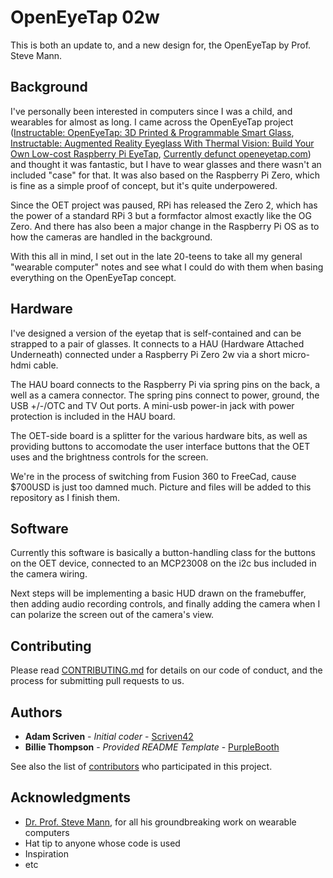 # OpenEyeTap 02w

This is both an update to, and a new design for, the OpenEyeTap by Prof. Steve Mann.


## Background

I've personally been interested in computers since I was a child, and wearables for almost as
long. I came across the OpenEyeTap project
([Instructable: OpenEyeTap: 3D Printed & Programmable Smart Glass](https://www.instructables.com/OpenEyeTap-3D-Printed-Programmable-Smart-Glass/),
[Instructable: Augmented Reality Eyeglass With Thermal Vision: Build Your Own Low-cost Raspberry Pi EyeTap](https://www.instructables.com/Augmented-Reality-Eyeglass-With-Thermal-Vision-Bui/),
[Currently defunct openeyetap.com](https://openeyetap.com/))
and thought it was fantastic, but I have to wear glasses and there wasn't an included "case" for that. It was
also based on the Raspberry Pi Zero, which is fine as a simple proof of concept, but it's quite underpowered.

Since the OET project was paused, RPi has released the Zero 2, which has the power of a standard RPi 3 but a
formfactor almost exactly like the OG Zero. And there has also been a major change in the Raspberry Pi OS as to
how the cameras are handled in the background.

With this all in mind, I set out in the late 20-teens to take all my general "wearable computer" notes and
see what I could do with them when basing everything on the OpenEyeTap concept.


## Hardware

I've designed a version of the eyetap that is self-contained and can be strapped to a pair of glasses. It connects to a HAU (Hardware Attached Underneath) connected under a Raspberry Pi Zero 2w via a short micro-hdmi cable.

The HAU board connects to the Raspberry Pi via spring pins on the back, a well as a camera connector. The spring
pins connect to power, ground, the USB +/-/OTC and TV Out ports. A mini-usb power-in jack with power protection is
included in the HAU board.

The OET-side board is a splitter for the various hardware bits, as well as providing buttons to accomodate the
user interface buttons that the OET uses and the brightness controls for the screen.

We're in the process of switching from Fusion 360 to FreeCad, cause $700USD is just too damned much. Picture and
files will be added to this repository as I finish them.


## Software

Currently this software is basically a button-handling class for the buttons on the OET device, connected to an
MCP23008 on the i2c bus included in the camera wiring.

Next steps will be implementing a basic HUD drawn on the framebuffer, then adding audio recording controls,
and finally adding the camera when I can polarize the screen out of the camera's view.


## Contributing

Please read [CONTRIBUTING.md](CONTRIBUTING.md) for details on our code
of conduct, and the process for submitting pull requests to us.


## Authors

  - **Adam Scriven** - *Initial coder* -
    [Scriven42](https://github.com/Scriven42)
  - **Billie Thompson** - *Provided README Template* -
    [PurpleBooth](https://github.com/PurpleBooth)

See also the list of
[contributors](https://github.com/Scriven42/oet02w/contributors)
who participated in this project.


## Acknowledgments

  - [Dr. Prof. Steve Mann](https://www.eecg.utoronto.ca/~mann/), for all his groundbreaking work on wearable computers
  - Hat tip to anyone whose code is used
  - Inspiration
  - etc

